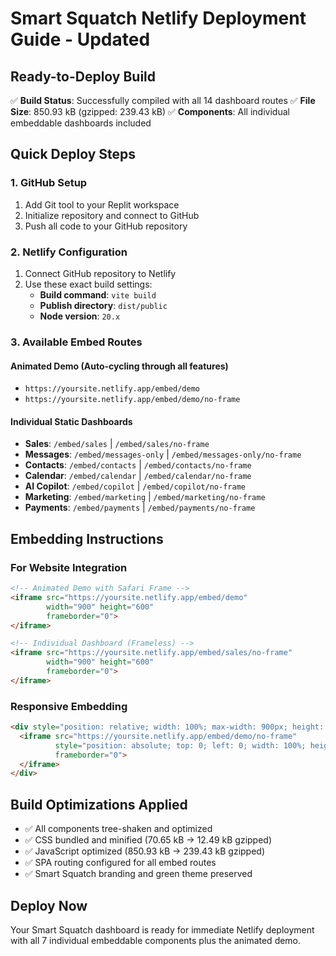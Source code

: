 # Smart Squatch Netlify Deployment Guide - Updated

## Ready-to-Deploy Build
✅ **Build Status**: Successfully compiled with all 14 dashboard routes
✅ **File Size**: 850.93 kB (gzipped: 239.43 kB)
✅ **Components**: All individual embeddable dashboards included

## Quick Deploy Steps

### 1. GitHub Setup
1. Add Git tool to your Replit workspace
2. Initialize repository and connect to GitHub
3. Push all code to your GitHub repository

### 2. Netlify Configuration
1. Connect GitHub repository to Netlify
2. Use these exact build settings:
   - **Build command**: `vite build`
   - **Publish directory**: `dist/public`
   - **Node version**: `20.x`

### 3. Available Embed Routes

#### Animated Demo (Auto-cycling through all features)
- `https://yoursite.netlify.app/embed/demo`
- `https://yoursite.netlify.app/embed/demo/no-frame`

#### Individual Static Dashboards
- **Sales**: `/embed/sales` | `/embed/sales/no-frame`
- **Messages**: `/embed/messages-only` | `/embed/messages-only/no-frame`
- **Contacts**: `/embed/contacts` | `/embed/contacts/no-frame`
- **Calendar**: `/embed/calendar` | `/embed/calendar/no-frame`
- **AI Copilot**: `/embed/copilot` | `/embed/copilot/no-frame`
- **Marketing**: `/embed/marketing` | `/embed/marketing/no-frame`
- **Payments**: `/embed/payments` | `/embed/payments/no-frame`

## Embedding Instructions

### For Website Integration
```html
<!-- Animated Demo with Safari Frame -->
<iframe src="https://yoursite.netlify.app/embed/demo" 
        width="900" height="600" 
        frameborder="0">
</iframe>

<!-- Individual Dashboard (Frameless) -->
<iframe src="https://yoursite.netlify.app/embed/sales/no-frame" 
        width="900" height="600" 
        frameborder="0">
</iframe>
```

### Responsive Embedding
```html
<div style="position: relative; width: 100%; max-width: 900px; height: 600px;">
  <iframe src="https://yoursite.netlify.app/embed/demo/no-frame" 
          style="position: absolute; top: 0; left: 0; width: 100%; height: 100%;"
          frameborder="0">
  </iframe>
</div>
```

## Build Optimizations Applied
- ✅ All components tree-shaken and optimized
- ✅ CSS bundled and minified (70.65 kB → 12.49 kB gzipped)
- ✅ JavaScript optimized (850.93 kB → 239.43 kB gzipped)
- ✅ SPA routing configured for all embed routes
- ✅ Smart Squatch branding and green theme preserved

## Deploy Now
Your Smart Squatch dashboard is ready for immediate Netlify deployment with all 7 individual embeddable components plus the animated demo.